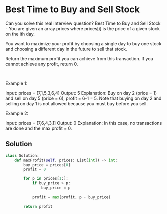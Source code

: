 # Best Time to Buy and Sell Stock

Can you solve this real interview question? Best Time to Buy and Sell Stock - You are given an array prices where prices[i] is the price of a given stock on the ith day.

You want to maximize your profit by choosing a single day to buy one stock and choosing a different day in the future to sell that stock.

Return the maximum profit you can achieve from this transaction. If you cannot achieve any profit, return 0.

 

Example 1:


Input: prices = [7,1,5,3,6,4]
Output: 5
Explanation: Buy on day 2 (price = 1) and sell on day 5 (price = 6), profit = 6-1 = 5.
Note that buying on day 2 and selling on day 1 is not allowed because you must buy before you sell.


Example 2:


Input: prices = [7,6,4,3,1]
Output: 0
Explanation: In this case, no transactions are done and the max profit = 0.

## Solution
```py
class Solution:
    def maxProfit(self, prices: List[int]) -> int:
        buy_price = prices[0]
        profit = 0

        for p in prices[1:]:
            if buy_price > p:
                buy_price = p
            
            profit = max(profit, p - buy_price)
        
        return profit
```
